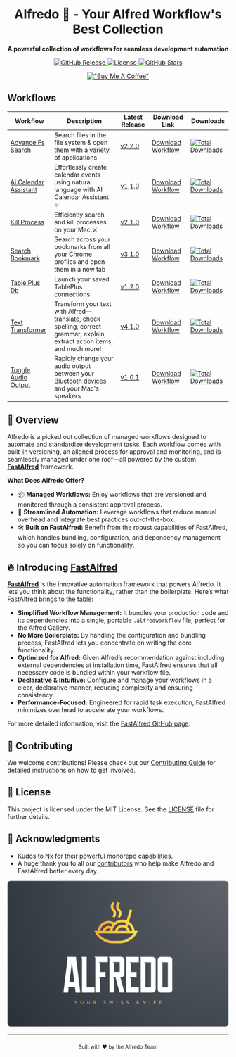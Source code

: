 <div align="center">
  <h1>Alfredo 🍝 - Your Alfred Workflow's Best Collection</h1>
  <p><strong>A powerful collection of workflows for seamless development automation</strong></p>
  <p>
    <a href="https://github.com/avivbens/alfredo/releases">
      <img src="https://img.shields.io/github/v/release/avivbens/alfredo" alt="GitHub Release">
    </a>
    <a href="https://github.com/avivbens/alfredo/blob/main/LICENSE">
      <img src="https://img.shields.io/github/license/avivbens/alfredo" alt="License">
    </a>
    <a href="https://github.com/avivbens/alfredo/stargazers">
      <img src="https://img.shields.io/github/stars/avivbens/alfredo" alt="GitHub Stars">
    </a>
  </p>

[!["Buy Me A Coffee"](https://www.buymeacoffee.com/assets/img/custom_images/orange_img.png)](https://www.buymeacoffee.com/kcao7snkgx)

</div>

## Workflows

<div align="center">

<!-- TABLE_START -->

| Workflow                                                                     | Description                                                                                                               | Latest Release                                                                                 | Download Link                                                                                                                                             | Downloads                                                                                                                                                             |
| ---------------------------------------------------------------------------- | ------------------------------------------------------------------------------------------------------------------------- | ---------------------------------------------------------------------------------------------- | --------------------------------------------------------------------------------------------------------------------------------------------------------- | --------------------------------------------------------------------------------------------------------------------------------------------------------------------- |
| [Advance Fs Search](./projects/packages/advance-fs-search/README.md)         | Search files in the file system & open them with a variety of applications                                                | [v2.2.0](https://github.com/avivbens/alfredo/releases/tag/release/advance-fs-search/2.2.0)     | [Download Workflow](https://github.com/avivbens/alfredo/releases/download/release/advance-fs-search/2.2.0/advance-fs-search_2.2.0.alfredworkflow)         | [![Total Downloads](https://img.shields.io/github/downloads/avivbens/alfredo/total?label=Total%20Downloads&color=blue)](https://github.com/avivbens/alfredo/releases) |
| [Ai Calendar Assistant](./projects/packages/ai-calendar-assistant/README.md) | Effortlessly create calendar events using natural language with AI Calendar Assistant ✨                                  | [v1.1.0](https://github.com/avivbens/alfredo/releases/tag/release/ai-calendar-assistant/1.1.0) | [Download Workflow](https://github.com/avivbens/alfredo/releases/download/release/ai-calendar-assistant/1.1.0/ai-calendar-assistant_1.1.0.alfredworkflow) | [![Total Downloads](https://img.shields.io/github/downloads/avivbens/alfredo/total?label=Total%20Downloads&color=blue)](https://github.com/avivbens/alfredo/releases) |
| [Kill Process](./projects/packages/kill-process/README.md)                   | Efficiently search and kill processes on your Mac ⚔️                                                                      | [v2.1.0](https://github.com/avivbens/alfredo/releases/tag/release/kill-process/2.1.0)          | [Download Workflow](https://github.com/avivbens/alfredo/releases/download/release/kill-process/2.1.0/kill-process_2.1.0.alfredworkflow)                   | [![Total Downloads](https://img.shields.io/github/downloads/avivbens/alfredo/total?label=Total%20Downloads&color=blue)](https://github.com/avivbens/alfredo/releases) |
| [Search Bookmark](./projects/packages/search-bookmark/README.md)             | Search across your bookmarks from all your Chrome profiles and open them in a new tab                                     | [v3.1.0](https://github.com/avivbens/alfredo/releases/tag/release/search-bookmark/3.1.0)       | [Download Workflow](https://github.com/avivbens/alfredo/releases/download/release/search-bookmark/3.1.0/search-bookmark_3.1.0.alfredworkflow)             | [![Total Downloads](https://img.shields.io/github/downloads/avivbens/alfredo/total?label=Total%20Downloads&color=blue)](https://github.com/avivbens/alfredo/releases) |
| [Table Plus Db](./projects/packages/table-plus-db/README.md)                 | Launch your saved TablePlus connections                                                                                   | [v1.2.0](https://github.com/avivbens/alfredo/releases/tag/release/table-plus-db/1.2.0)         | [Download Workflow](https://github.com/avivbens/alfredo/releases/download/release/table-plus-db/1.2.0/table-plus-db_1.2.0.alfredworkflow)                 | [![Total Downloads](https://img.shields.io/github/downloads/avivbens/alfredo/total?label=Total%20Downloads&color=blue)](https://github.com/avivbens/alfredo/releases) |
| [Text Transformer](./projects/packages/text-transformer/README.md)           | Transform your text with Alfred—translate, check spelling, correct grammar, explain, extract action items, and much more! | [v4.1.0](https://github.com/avivbens/alfredo/releases/tag/release/text-transformer/4.1.0)      | [Download Workflow](https://github.com/avivbens/alfredo/releases/download/release/text-transformer/4.1.0/text-transformer_4.1.0.alfredworkflow)           | [![Total Downloads](https://img.shields.io/github/downloads/avivbens/alfredo/total?label=Total%20Downloads&color=blue)](https://github.com/avivbens/alfredo/releases) |
| [Toggle Audio Output](./projects/packages/toggle-audio-output/README.md)     | Rapidly change your audio output between your Bluetooth devices and your Mac's speakers                                   | [v1.0.1](https://github.com/avivbens/alfredo/releases/tag/release/toggle-audio-output/1.0.1)   | [Download Workflow](https://github.com/avivbens/alfredo/releases/download/release/toggle-audio-output/1.0.1/toggle-audio-output_1.0.1.alfredworkflow)     | [![Total Downloads](https://img.shields.io/github/downloads/avivbens/alfredo/total?label=Total%20Downloads&color=blue)](https://github.com/avivbens/alfredo/releases) |

<!-- TABLE_END -->

</div>

## 🚀 Overview

Alfredo is a picked out collection of managed workflows designed to automate and standardize development tasks. Each workflow comes with built-in versioning, an aligned process for approval and monitoring, and is seamlessly managed under one roof—all powered by the custom [**FastAlfred**](https://github.com/Avivbens/fast-alfred#readme) framework.

**What Does Alfredo Offer?**

- 📦 **Managed Workflows:** Enjoy workflows that are versioned and monitored through a consistent approval process.
- 🔄 **Streamlined Automation:** Leverage workflows that reduce manual overhead and integrate best practices out-of-the-box.
- 🛠️ **Built on FastAlfred:** Benefit from the robust capabilities of FastAlfred, which handles bundling, configuration, and dependency management so you can focus solely on functionality.

## 🔥 Introducing [FastAlfred](https://github.com/Avivbens/fast-alfred#readme)

[**FastAlfred**](https://github.com/Avivbens/fast-alfred#readme) is the innovative automation framework that powers Alfredo. It lets you think about the functionality, rather than the boilerplate. Here’s what FastAlfred brings to the table:

- **Simplified Workflow Management:** It bundles your production code and its dependencies into a single, portable `.alfredworkflow` file, perfect for the Alfred Gallery.
- **No More Boilerplate:** By handling the configuration and bundling process, FastAlfred lets you concentrate on writing the core functionality.
- **Optimized for Alfred:** Given Alfred’s recommendation against including external dependencies at installation time, FastAlfred ensures that all necessary code is bundled within your workflow file.
- **Declarative & Intuitive:** Configure and manage your workflows in a clear, declarative manner, reducing complexity and ensuring consistency.
- **Performance-Focused:** Engineered for rapid task execution, FastAlfred minimizes overhead to accelerate your workflows.

For more detailed information, visit the [FastAlfred GitHub page](https://github.com/Avivbens/fast-alfred#readme).

## 🤝 Contributing

We welcome contributions! Please check out our [Contributing Guide](CONTRIBUTING.md) for detailed instructions on how to get involved.

## 📜 License

This project is licensed under the MIT License. See the [LICENSE](LICENSE) file for further details.

## 🙏 Acknowledgments

- Kudos to [Nx](https://nx.dev) for their powerful monorepo capabilities.
- A huge thank you to all our [contributors](https://github.com/avivbens/alfredo/graphs/contributors) who help make Alfredo and FastAlfred better every day.

![Alfredo Logo](docs/logos/logo-full.png)

---

<div align="center">
  <sub>Built with ❤️ by the Alfredo Team</sub>
</div>
